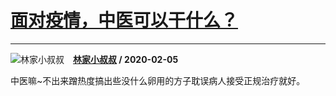# [面对疫情，中医可以干什么？](https://www.zhihu.com/answer/1000107203)

------------------------------------------------------------

![林家小叔叔](https://pic4.zhimg.com/v2-ce30d4b7c9365ddcd9d68f41745b5829.jpg?source=1940ef5c "林家小叔叔")&emsp;**[林家小叔叔](https://www.zhihu.com/people/da-lin-lin-79-16) / 2020-02-05**

中医嘛~不出来蹭热度搞出些没什么卵用的方子耽误病人接受正规治疗就好。

